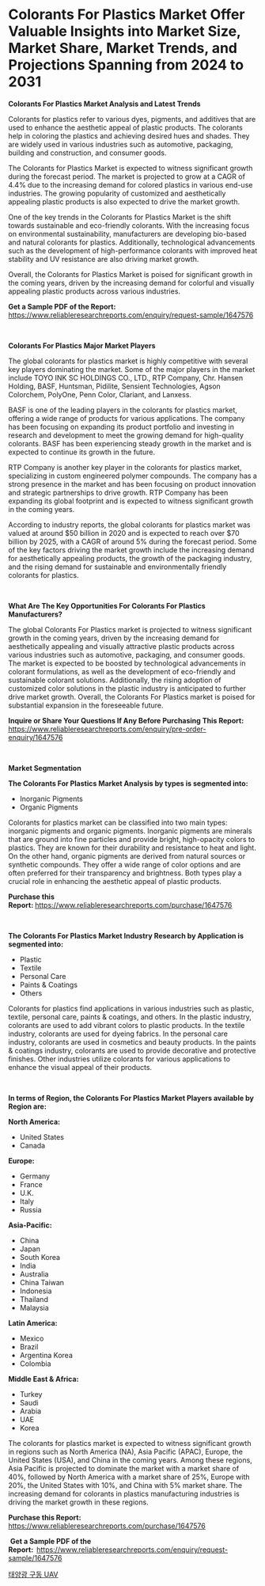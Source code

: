 <p><h1>Colorants For Plastics Market Offer Valuable Insights into Market Size, Market Share, Market Trends, and Projections Spanning from 2024 to 2031</h1></p><p><strong>Colorants For Plastics Market Analysis and Latest Trends</strong></p>
<p><p>Colorants for plastics refer to various dyes, pigments, and additives that are used to enhance the aesthetic appeal of plastic products. The colorants help in coloring the plastics and achieving desired hues and shades. They are widely used in various industries such as automotive, packaging, building and construction, and consumer goods.</p><p>The Colorants for Plastics Market is expected to witness significant growth during the forecast period. The market is projected to grow at a CAGR of 4.4% due to the increasing demand for colored plastics in various end-use industries. The growing popularity of customized and aesthetically appealing plastic products is also expected to drive the market growth.</p><p>One of the key trends in the Colorants for Plastics Market is the shift towards sustainable and eco-friendly colorants. With the increasing focus on environmental sustainability, manufacturers are developing bio-based and natural colorants for plastics. Additionally, technological advancements such as the development of high-performance colorants with improved heat stability and UV resistance are also driving market growth.</p><p>Overall, the Colorants for Plastics Market is poised for significant growth in the coming years, driven by the increasing demand for colorful and visually appealing plastic products across various industries.</p></p>
<p><strong>Get a Sample PDF of the Report:&nbsp;</strong> <a href="https://www.reliableresearchreports.com/enquiry/request-sample/1647576">https://www.reliableresearchreports.com/enquiry/request-sample/1647576</a></p>
<p>&nbsp;</p>
<p><strong>Colorants For Plastics Major Market Players</strong></p>
<p><p>The global colorants for plastics market is highly competitive with several key players dominating the market. Some of the major players in the market include TOYO INK SC HOLDINGS CO., LTD., RTP Company, Chr. Hansen Holding, BASF, Huntsman, Pidilite, Sensient Technologies, Agson Colorchem, PolyOne, Penn Color, Clariant, and Lanxess.</p><p>BASF is one of the leading players in the colorants for plastics market, offering a wide range of products for various applications. The company has been focusing on expanding its product portfolio and investing in research and development to meet the growing demand for high-quality colorants. BASF has been experiencing steady growth in the market and is expected to continue its growth in the future.</p><p>RTP Company is another key player in the colorants for plastics market, specializing in custom engineered polymer compounds. The company has a strong presence in the market and has been focusing on product innovation and strategic partnerships to drive growth. RTP Company has been expanding its global footprint and is expected to witness significant growth in the coming years.</p><p>According to industry reports, the global colorants for plastics market was valued at around $50 billion in 2020 and is expected to reach over $70 billion by 2025, with a CAGR of around 5% during the forecast period. Some of the key factors driving the market growth include the increasing demand for aesthetically appealing products, the growth of the packaging industry, and the rising demand for sustainable and environmentally friendly colorants for plastics.</p></p>
<p>&nbsp;</p>
<p><strong>What Are The Key Opportunities For Colorants For Plastics Manufacturers?</strong></p>
<p><p>The global Colorants For Plastics market is projected to witness significant growth in the coming years, driven by the increasing demand for aesthetically appealing and visually attractive plastic products across various industries such as automotive, packaging, and consumer goods. The market is expected to be boosted by technological advancements in colorant formulations, as well as the development of eco-friendly and sustainable colorant solutions. Additionally, the rising adoption of customized color solutions in the plastic industry is anticipated to further drive market growth. Overall, the Colorants For Plastics market is poised for substantial expansion in the foreseeable future.</p></p>
<p><strong>Inquire or Share Your Questions If Any Before Purchasing This Report:</strong> <a href="https://www.reliableresearchreports.com/enquiry/pre-order-enquiry/1647576">https://www.reliableresearchreports.com/enquiry/pre-order-enquiry/1647576</a></p>
<p>&nbsp;</p>
<p><strong>Market Segmentation</strong></p>
<p><strong>The Colorants For Plastics Market Analysis by types is segmented into:</strong></p>
<p><ul><li>Inorganic Pigments</li><li>Organic Pigments</li></ul></p>
<p><p>Colorants for plastics market can be classified into two main types: inorganic pigments and organic pigments. Inorganic pigments are minerals that are ground into fine particles and provide bright, high-opacity colors to plastics. They are known for their durability and resistance to heat and light. On the other hand, organic pigments are derived from natural sources or synthetic compounds. They offer a wide range of color options and are often preferred for their transparency and brightness. Both types play a crucial role in enhancing the aesthetic appeal of plastic products.</p></p>
<p><strong>Purchase this Report:&nbsp;</strong><a href="https://www.reliableresearchreports.com/purchase/1647576">https://www.reliableresearchreports.com/purchase/1647576</a></p>
<p>&nbsp;</p>
<p><strong>The Colorants For Plastics Market Industry Research by Application is segmented into:</strong></p>
<p><ul><li>Plastic</li><li>Textile</li><li>Personal Care</li><li>Paints & Coatings</li><li>Others</li></ul></p>
<p><p>Colorants for plastics find applications in various industries such as plastic, textile, personal care, paints & coatings, and others. In the plastic industry, colorants are used to add vibrant colors to plastic products. In the textile industry, colorants are used for dyeing fabrics. In the personal care industry, colorants are used in cosmetics and beauty products. In the paints & coatings industry, colorants are used to provide decorative and protective finishes. Other industries utilize colorants for various applications to enhance the visual appeal of their products.</p></p>
<p>&nbsp;</p>
<p><strong>In terms of Region, the Colorants For Plastics Market Players available by Region are:</strong></p>
<p>
    <p> <strong> North America: </strong>
        <ul>
            <li>United States</li>
            <li>Canada</li>
        </ul>
        </p> 
    <p> <strong> Europe: </strong>
        <ul>
            <li>Germany</li>
            <li>France</li>
            <li>U.K.</li>
            <li>Italy</li>
            <li>Russia</li>
        </ul>
        </p> 
    <p> <strong> Asia-Pacific: </strong>
        <ul>
            <li>China</li>
            <li>Japan</li>
            <li>South Korea</li>
            <li>India</li>
            <li>Australia</li>
            <li>China Taiwan</li>
            <li>Indonesia</li>
            <li>Thailand</li>
            <li>Malaysia</li>
        </ul>
        </p> 
    <p> <strong> Latin America: </strong>
        <ul>
            <li>Mexico</li>
            <li>Brazil</li>
            <li>Argentina Korea</li>
            <li>Colombia</li>
        </ul>
        </p> 
    <p> <strong> Middle East & Africa: </strong>
        <ul>
            <li>Turkey</li>
            <li>Saudi</li>
            <li>Arabia</li>
            <li>UAE</li>
            <li>Korea</li>
        </ul>
    </p>
    </p>
<p><p>The colorants for plastics market is expected to witness significant growth in regions such as North America (NA), Asia Pacific (APAC), Europe, the United States (USA), and China in the coming years. Among these regions, Asia Pacific is projected to dominate the market with a market share of 40%, followed by North America with a market share of 25%, Europe with 20%, the United States with 10%, and China with 5% market share. The increasing demand for colorants in plastics manufacturing industries is driving the market growth in these regions.</p></p>
<p><strong>Purchase this Report: </strong><a href="https://www.reliableresearchreports.com/purchase/1647576">https://www.reliableresearchreports.com/purchase/1647576</a></p>
<p>&nbsp;<strong>Get a Sample PDF of the Report:&nbsp;&nbsp;</strong><a href="https://www.reliableresearchreports.com/enquiry/request-sample/1647576">https://www.reliableresearchreports.com/enquiry/request-sample/1647576</a></p>
<p><strong></strong></p>
<p><p><a href="https://github.com/jntpkh496620/Market-Research-Report-List-1/blob/main/2497535192924.md">태양광 구동 UAV</a></p></p>